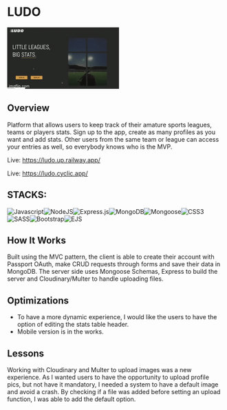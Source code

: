 # LUDO


![Demo gif](public/imgs/dem.gif?raw=true)

## Overview

Platform that allows users to keep track of their amature sports leagues, teams or players stats. Sign up to the app, create as many profiles as you want and add stats. Other users from the same team or league can access your entries as well, so everybody knows who is the MVP.

Live: https://ludo.up.railway.app/ 

Live: https://ludo.cyclic.app/

## STACKS: 
<img alt="Javascript" src="https://img.shields.io/badge/javascript-%23323330.svg?style=flat&logo=javascript&logoColor=%23F7DF1E"><img alt="NodeJS" src="https://img.shields.io/badge/node.js-6DA55F?style=flat&logo=node.js&logoColor=white"><img alt="Express.js" src="https://img.shields.io/badge/express.js-%23404d59.svg?style=flat&logo=express&logoColor=%2361DAFB"><img alt="MongoDB" src="https://img.shields.io/badge/MongoDB-%234ea94b.svg?style=flat&logo=mongodb&logoColor=white"><img alt="Mongoose" src="https://img.shields.io/badge/-mongoose-green"><img alt="CSS3" src="https://img.shields.io/badge/CSS3-%231572B6.svg?style=flat&logo=CSS3&logoColor=white"><img alt="SASS" src="https://img.shields.io/badge/SASS-hotpink.svg?style=flat&logo=SASS&logoColor=white"><img alt="Bootstrap" src="https://img.shields.io/badge/bootstrap-%2338B2AC.svg?style=flat&logo=bootstrap&logoColor=white"><img alt="EJS" src="https://img.shields.io/badge/-EJS-blue">


## How It Works

Built using the MVC pattern, the client is able to create their account with Passport OAuth, make CRUD requests through forms and save their data in MongoDB. The server side uses Mongoose Schemas, Express to build the server and Cloudinary/Multer to handle uploading files.

## Optimizations

* To have a more dynamic experience, I would like the users to have the option of editing the stats table header.
* Mobile version is in the works.

## Lessons

Working with Cloudinary and Multer to upload images was a new experience. As I wanted users to have the opportunity to upload profile pics, but not have it mandatory, I needed a system to have a default image and avoid a crash. By checking if a file was added before setting an upload function, I was able to add the default option.


